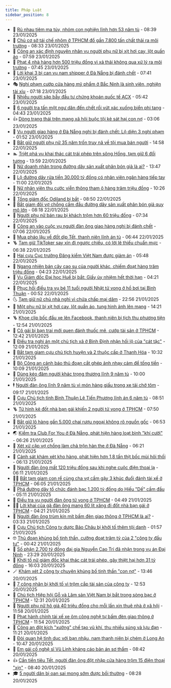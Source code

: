 ```yaml
---
title: Pháp Luật
sidebar_position: 8
---
```


<!-- dantri-phap-luat:START -->
- 🌊 [Rủ nhau tiêm ma túy, nhóm con nghiện lĩnh hơn 53 năm tù](https://dantri.com.vn/phap-luat/ru-nhau-tiem-ma-tuy-nhom-con-nghien-linh-hon-53-nam-tu-20250123145210288.htm) - 08:39 23/01/2025
- 🐲 [Chủ cơ sở tái chế nhôm ở TPHCM đổ gần 7.800 tấn chất thải ra môi trường](https://dantri.com.vn/phap-luat/chu-co-so-tai-che-nhom-o-tphcm-do-gan-7800-tan-chat-thai-ra-moi-truong-20250123151522328.htm) - 08:33 23/01/2025
- 🌁 [Công an xác định nguyên nhân vụ người phụ nữ bị xịt hơi cay, lột quần áo](https://dantri.com.vn/phap-luat/cong-an-xac-dinh-nguyen-nhan-vu-nguoi-phu-nu-bi-xit-hoi-cay-lot-quan-ao-20250123115708023.htm) - 07:59 23/01/2025
- 🎃 [Phạt 4 nhà hàng hơn 500 triệu đồng vì xả thải không qua xử lý ra môi trường](https://dantri.com.vn/phap-luat/phat-4-nha-hang-hon-500-trieu-dong-vi-xa-thai-khong-qua-xu-ly-ra-moi-truong-20250123135528438.htm) - 07:45 23/01/2025
- 🦅 [Lời khai 3 bị can vụ nam shipper ở Đà Nẵng bị đánh chết](https://dantri.com.vn/phap-luat/loi-khai-3-bi-can-vu-nam-shipper-o-da-nang-bi-danh-chet-20250123133641870.htm) - 07:41 23/01/2025
- 🎭 [Nghi phạm cướp cửa hàng mỹ phẩm ở Bắc Ninh là sinh viên, nghiện tài xỉu](https://dantri.com.vn/phap-luat/nghi-pham-cuop-cua-hang-my-pham-o-bac-ninh-la-sinh-vien-nghien-tai-xiu-20250123141114282.htm) - 07:18 23/01/2025
- 🤗 [Nhiều người sập bẫy đầu tư chứng khoán quốc tế ACX](https://dantri.com.vn/phap-luat/nhieu-nguoi-sap-bay-dau-tu-chung-khoan-quoc-te-acx-20250122193153784.htm) - 05:42 23/01/2025
- 🚀 [6 người tra tấn một ngư dân đến chết rồi vứt xác xuống biển phi tang](https://dantri.com.vn/phap-luat/6-nguoi-tra-tan-mot-ngu-dan-den-chet-roi-vut-xac-xuong-bien-phi-tang-20250123111300044.htm) - 04:43 23/01/2025
- 👍 [Dòng trạng thái trên mạng xã hội buộc tội kẻ sát hại con nợ](https://dantri.com.vn/phap-luat/dong-trang-thai-tren-mang-xa-hoi-buoc-toi-ke-sat-hai-con-no-20250119113621155.htm) - 03:06 23/01/2025
- 🧐 [Vụ người giao hàng ở Đà Nẵng nghi bị đánh chết: Lộ diện 3 nghi phạm](https://dantri.com.vn/phap-luat/vu-nguoi-giao-hang-o-da-nang-nghi-bi-danh-chet-lo-dien-3-nghi-pham-20250123074816803.htm) - 01:52 23/01/2025
- 🫶 [Bắt giữ người phụ nữ 35 năm trốn truy nã về tội mua bán người](https://dantri.com.vn/phap-luat/bat-giu-nguoi-phu-nu-35-nam-tron-truy-na-ve-toi-mua-ban-nguoi-20250122212202912.htm) - 14:58 22/01/2025
- 🏊 [Triệt phá vụ khai thác cát trái phép trên sông Hồng, tạm giữ 6 đối tượng](https://dantri.com.vn/phap-luat/triet-pha-vu-khai-thac-cat-trai-phep-tren-song-hong-tam-giu-6-doi-tuong-20250122203721201.htm) - 13:59 22/01/2025
- 🌋 [Nữ doanh nhân trong đường dây sản xuất phân bón giả là ai?](https://dantri.com.vn/phap-luat/nu-doanh-nhan-trong-duong-day-san-xuat-phan-bon-gia-la-ai-20250122195946406.htm) - 13:47 22/01/2025
- 👹 [Lộ đường dây rửa tiền 30.000 tỷ đồng có nhân viên ngân hàng tiếp tay](https://dantri.com.vn/phap-luat/lo-duong-day-rua-tien-30000-ty-dong-co-nhan-vien-ngan-hang-tiep-tay-20250122173624613.htm) - 11:00 22/01/2025
- 🫣 [Nữ nhân viên thu cước viễn thông tham ô hàng trăm triệu đồng](https://dantri.com.vn/phap-luat/nu-nhan-vien-thu-cuoc-vien-thong-tham-o-hang-tram-trieu-dong-20250122170234892.htm) - 10:26 22/01/2025
- 🎃 [Tổng giám đốc Odiland bị bắt](https://dantri.com.vn/phap-luat/tong-giam-doc-odiland-bi-bat-20250122152702204.htm) - 08:50 22/01/2025
- 🌝 [Bắt giam đôi vợ chồng cầm đầu đường dây sản xuất phân bón giả quy mô lớn](https://dantri.com.vn/phap-luat/bat-giam-doi-vo-chong-cam-dau-duong-day-san-xuat-phan-bon-gia-quy-mo-lon-20250122125233673.htm) - 08:18 22/01/2025
- 🚀 [Người phụ nữ bán rau bị khách trộm hơn 60 triệu đồng](https://dantri.com.vn/phap-luat/nguoi-phu-nu-ban-rau-bi-khach-trom-hon-60-trieu-dong-20250122140624303.htm) - 07:34 22/01/2025
- 🥷 [Công an vào cuộc vụ người đàn ông giao hàng nghi bị đánh chết](https://dantri.com.vn/phap-luat/cong-an-vao-cuoc-vu-nguoi-dan-ong-giao-hang-nghi-bi-danh-chet-20250122132946189.htm) - 07:06 22/01/2025
- 👺 [Mua pháo lậu về đốt dịp Tết, thanh niên lĩnh án tù](https://dantri.com.vn/phap-luat/mua-phao-lau-ve-dot-dip-tet-thanh-nien-linh-an-tu-20250122131134797.htm) - 06:44 22/01/2025
- 🪜 [Tạm giữ TikToker say xỉn đi ngược chiều, có lời lẽ thiếu chuẩn mực](https://dantri.com.vn/phap-luat/tam-giu-tiktoker-say-xin-di-nguoc-chieu-co-loi-le-thieu-chuan-muc-20250122132412895.htm) - 06:38 22/01/2025
- 🦄 [Hai cựu Cục trưởng Đăng kiểm Việt Nam được giảm án](https://dantri.com.vn/phap-luat/hai-cuu-cuc-truong-dang-kiem-viet-nam-duoc-giam-an-20250122115322256.htm) - 05:48 22/01/2025
- 🦍 [Ngang nhiên bán cây cao su của người khác, chiếm đoạt hàng trăm triệu đồng](https://dantri.com.vn/phap-luat/ngang-nhien-ban-cay-cao-su-cua-nguoi-khac-chiem-doat-hang-tram-trieu-dong-20250122110156883.htm) - 04:23 22/01/2025
- 🌁 [Vụ Giám đốc Đại học Huế bị bắt: Giấy ủy nhiệm hết thời hạn](https://dantri.com.vn/phap-luat/vu-giam-doc-dai-hoc-hue-bi-bat-giay-uy-nhiem-het-thoi-han-20250122105841715.htm) - 04:21 22/01/2025
- 💯 [Phục hồi điều tra vụ bé 11 tuổi người Nhật tử vong ở hồ bơi tại Bình Thuận](https://dantri.com.vn/phap-luat/phuc-hoi-dieu-tra-vu-be-11-tuoi-nguoi-nhat-tu-vong-o-ho-boi-tai-binh-thuan-20250121205945912.htm) - 00:52 22/01/2025
- 🌜 [Tạm giữ nữ chủ nhà nghì vì chứa chấp mại dâm](https://dantri.com.vn/phap-luat/tam-giu-nu-chu-nha-nghi-vi-chua-chap-mai-dam-20250121232251653.htm) - 22:56 21/01/2025
- 👹 [Một phụ nữ bị xịt hơi cay, lột quần áo, tung hình ảnh lên mạng](https://dantri.com.vn/phap-luat/mot-phu-nu-bi-xit-hoi-cay-lot-quan-ao-tung-hinh-anh-len-mang-20250121201139138.htm) - 14:21 21/01/2025
- 🪜 [Khoe clip bốc đầu xe lên Facebook, thanh niên bị tịch thu phương tiện](https://dantri.com.vn/phap-luat/khoe-clip-boc-dau-xe-len-facebook-thanh-nien-bi-tich-thu-phuong-tien-20250121193023632.htm) - 12:54 21/01/2025
- 🦩 [Cô gái bị bạn trai mới quen đánh thuốc mê, cướp tài sản ở TPHCM](https://dantri.com.vn/phap-luat/co-gai-bi-ban-trai-moi-quen-danh-thuoc-me-cuop-tai-san-o-tphcm-20250121181437650.htm) - 12:42 21/01/2025
- 💂 [Điều tra nghi án một chủ tịch xã ở Bình Định nhận hối lộ của &quot;cát tặc&quot;](https://dantri.com.vn/phap-luat/dieu-tra-nghi-an-mot-chu-tich-xa-o-binh-dinh-nhan-hoi-lo-cua-cat-tac-20250121161441088.htm) - 12:09 21/01/2025
- 💃 [Bắt tạm giam cựu chủ tịch huyện và 2 thuộc cấp ở Thanh Hóa](https://dantri.com.vn/phap-luat/bat-tam-giam-cuu-chu-tich-huyen-va-2-thuoc-cap-o-thanh-hoa-20250121170839695.htm) - 10:32 21/01/2025
- 🧐 [Bộ Công an cảnh báo thủ đoạn cắt ghép ảnh nhạy cảm để tống tiền](https://dantri.com.vn/phap-luat/bo-cong-an-canh-bao-thu-doan-cat-ghep-anh-nhay-cam-de-tong-tien-20250121165420842.htm) - 10:09 21/01/2025
- 🤗 [Dùng kéo đâm người khác trọng thương lĩnh 9 năm tù](https://dantri.com.vn/phap-luat/dung-keo-dam-nguoi-khac-trong-thuong-linh-9-nam-tu-20250121164833798.htm) - 10:00 21/01/2025
- 🕴 [Người đàn ông lĩnh 9 năm tù vì món hàng giấu trong xe tải chở tôm](https://dantri.com.vn/phap-luat/nguoi-dan-ong-linh-9-nam-tu-vi-mon-hang-giau-trong-xe-tai-cho-tom-20250121155457010.htm) - 09:17 21/01/2025
- 🐎 [Cựu Chủ tịch tỉnh Bình Thuận Lê Tiến Phương lĩnh án 6 năm tù](https://dantri.com.vn/phap-luat/cuu-chu-tich-tinh-binh-thuan-le-tien-phuong-linh-an-6-nam-tu-20250121133439928.htm) - 08:51 21/01/2025
- 🪜 [Tử hình kẻ đốt nhà bạn gái khiến 2 người tử vong ở TPHCM](https://dantri.com.vn/phap-luat/tu-hinh-ke-dot-nha-ban-gai-khien-2-nguoi-tu-vong-o-tphcm-20250121114737465.htm) - 07:50 21/01/2025
- 🤭 [Bắt giữ lô hàng gần 5.000 chai rượu ngoại không rõ nguồn gốc](https://dantri.com.vn/phap-luat/bat-giu-lo-hang-gan-5000-chai-ruou-ngoai-khong-ro-nguon-goc-20250121134224295.htm) - 06:53 21/01/2025
- 🌏 [Kiểm tra Club For You ở Đà Nẵng, phát hiện hàng loạt bình &quot;khí cười&quot;](https://dantri.com.vn/phap-luat/kiem-tra-club-for-you-o-da-nang-phat-hien-hang-loat-binh-khi-cuoi-20250121131037280.htm) - 06:26 21/01/2025
- 🎃 [Xét xử cặp vợ chồng làm chả trộn hàn the ở Đà Nẵng](https://dantri.com.vn/phap-luat/xet-xu-cap-vo-chong-lam-cha-tron-han-the-o-da-nang-20250121114009074.htm) - 06:21 21/01/2025
- 🗽 [Cảnh sát khám xét kho hàng, phát hiện hơn 1,8 tấn thịt bốc mùi hôi thối](https://dantri.com.vn/phap-luat/canh-sat-kham-xet-kho-hang-phat-hien-hon-18-tan-thit-boc-mui-hoi-thoi-20250121123135595.htm) - 06:13 21/01/2025
- 🌁 [Người đàn ông mất 120 triệu đồng sau khi nghe cuộc điện thoại lạ](https://dantri.com.vn/phap-luat/nguoi-dan-ong-mat-120-trieu-dong-sau-khi-nghe-cuoc-dien-thoai-la-20250121123925581.htm) - 06:11 21/01/2025
- 🧑‍💻 [Bắt tạm giam con rể cùng cha vợ cầm gậy 3 khúc đuổi đánh tài xế ở TPHCM](https://dantri.com.vn/phap-luat/bat-tam-giam-con-re-cung-cha-vo-cam-gay-3-khuc-duoi-danh-tai-xe-o-tphcm-20250121121714015.htm) - 06:05 21/01/2025
- 🌮 [Phá đường dây tổ chức đánh bạc 1.200 tỷ đồng do Hiếu &quot;Dế&quot; cầm đầu](https://dantri.com.vn/phap-luat/pha-duong-day-to-chuc-danh-bac-1200-ty-dong-do-hieu-de-cam-dau-20250121115723821.htm) - 05:11 21/01/2025
- 🤗 [Điều tra vụ người đàn ông tử vong ở TPHCM](https://dantri.com.vn/phap-luat/dieu-tra-vu-nguoi-dan-ong-tu-vong-o-tphcm-20250121112735461.htm) - 04:49 21/01/2025
- 👨‍🏫 [Lời khai của gã đàn ông mang 60 lít xăng đi đốt nhà bạn gái ở TPHCM](https://dantri.com.vn/phap-luat/loi-khai-cua-ga-dan-ong-mang-60-lit-xang-di-dot-nha-ban-gai-o-tphcm-20250121100817088.htm) - 04:21 21/01/2025
- 🎉 [Người đàn ông trùm kín mít bấm đèn giao thông ở TPHCM là ai?](https://dantri.com.vn/phap-luat/nguoi-dan-ong-trum-kin-mit-bam-den-giao-thong-o-tphcm-la-ai-20250121100119741.htm) - 03:33 21/01/2025
- 🤗 [Cựu Chủ tịch Công ty dược Bảo Châu bị khởi tố thêm tội danh](https://dantri.com.vn/phap-luat/cuu-chu-tich-cong-ty-duoc-bao-chau-bi-khoi-to-them-toi-danh-20250121081331145.htm) - 01:57 21/01/2025
- 🤓 [Thủ đoạn khủng bố tinh thần, cưỡng đoạt trăm tỷ của 2 &quot;công ty đầu tư&quot;](https://dantri.com.vn/phap-luat/thu-doan-khung-bo-tinh-than-cuong-doat-tram-ty-cua-2-cong-ty-dau-tu-20250121062511451.htm) - 00:42 21/01/2025
- 👹 [Số phận 2.700 tỷ đồng đại gia Nguyễn Cao Trí đã nhận trong vụ án Đại Ninh](https://dantri.com.vn/phap-luat/so-phan-2700-ty-dong-dai-gia-nguyen-cao-tri-da-nhan-trong-vu-an-dai-ninh-20250121014745071.htm) - 23:29 20/01/2025
- 🐘 [Khởi tố nữ giám đốc khai thác cát trái phép, gây thiệt hại hơn 31 tỷ đồng](https://dantri.com.vn/phap-luat/khoi-to-nu-giam-doc-khai-thac-cat-trai-phep-gay-thiet-hai-hon-31-ty-dong-20250120221207755.htm) - 16:03 20/01/2025
- 🪄 [Khám xét 2 công ty chuyên khủng bố tinh thần &quot;con nợ&quot;](https://dantri.com.vn/phap-luat/kham-xet-2-cong-ty-chuyen-khung-bo-tinh-than-con-no-20250120202108426.htm) - 13:46 20/01/2025
- 💄 [7 công nhân bị khởi tố vì trộm cắp tài sản của công ty](https://dantri.com.vn/phap-luat/7-cong-nhan-bi-khoi-to-vi-trom-cap-tai-san-cua-cong-ty-20250120192808716.htm) - 12:53 20/01/2025
- 🐎 [Chủ tịch Hiệp hội Gỗ và Lâm sản Việt Nam bị bắt trong sòng bạc ở TPHCM](https://dantri.com.vn/phap-luat/chu-tich-hiep-hoi-go-va-lam-san-viet-nam-bi-bat-trong-song-bac-o-tphcm-20250120192322127.htm) - 12:31 20/01/2025
- 💯 [Người phụ nữ hô giá 40 triệu đồng cho mỗi lần xin thuê nhà ở xã hội](https://dantri.com.vn/phap-luat/nguoi-phu-nu-ho-gia-40-trieu-dong-cho-moi-lan-xin-thue-nha-o-xa-hoi-20250120183605427.htm) - 11:58 20/01/2025
- 💯 [Phạt hành chính tài xế xe ôm công nghệ tự bấm đèn giao thông ở TPHCM](https://dantri.com.vn/phap-luat/phat-hanh-chinh-tai-xe-xe-om-cong-nghe-tu-bam-den-giao-thong-o-tphcm-20250120183540929.htm) - 11:54 20/01/2025
- 🌈 [Công an đột kích &quot;xưởng&quot; chế tạo vũ khí, thu nhiều súng và lựu đạn](https://dantri.com.vn/phap-luat/cong-an-dot-kich-xuong-che-tao-vu-khi-thu-nhieu-sung-va-luu-dan-20250120175003717.htm) - 11:21 20/01/2025
- 🧠 [Đòi quan hệ tình dục với bạn nhậu, nam thanh niên bị chém ở Long An](https://dantri.com.vn/phap-luat/doi-quan-he-tinh-duc-voi-ban-nhau-nam-thanh-nien-bi-chem-o-long-an-20250120164616523.htm) - 10:47 20/01/2025
- 🌈 [Em gái cố nghệ sĩ Vũ Linh kháng cáo bản án sơ thẩm](https://dantri.com.vn/phap-luat/em-gai-co-nghe-si-vu-linh-khang-cao-ban-an-so-tham-20250120144937866.htm) - 08:42 20/01/2025
- 👍 [Cần tiền tiêu Tết, người đàn ông đột nhập cửa hàng trộm 15 điện thoại &quot;xịn&quot;](https://dantri.com.vn/phap-luat/can-tien-tieu-tet-nguoi-dan-ong-dot-nhap-cua-hang-trom-15-dien-thoai-xin-20250120150233463.htm) - 08:40 20/01/2025
- 🎓 [5 người dân bị oan sai mong sớm được bồi thường](https://dantri.com.vn/phap-luat/5-nguoi-dan-bi-oan-sai-mong-som-duoc-boi-thuong-20250120144341841.htm) - 08:28 20/01/2025<!-- dantri-phap-luat:END -->
